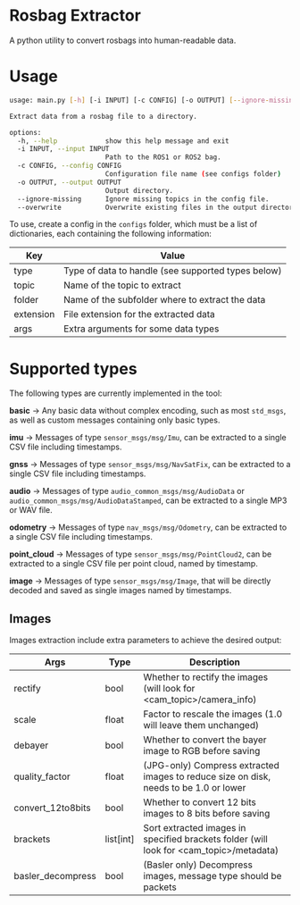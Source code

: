 # Rosbag Extractor

A python utility to convert rosbags into human-readable data.

# Usage

```bash
usage: main.py [-h] [-i INPUT] [-c CONFIG] [-o OUTPUT] [--ignore-missing] [--overwrite]

Extract data from a rosbag file to a directory.

options:
  -h, --help            show this help message and exit
  -i INPUT, --input INPUT
                        Path to the ROS1 or ROS2 bag.
  -c CONFIG, --config CONFIG
                        Configuration file name (see configs folder)
  -o OUTPUT, --output OUTPUT
                        Output directory.
  --ignore-missing      Ignore missing topics in the config file.
  --overwrite           Overwrite existing files in the output directory.
```

To use, create a config in the `configs` folder, which must be a list of dictionaries, each containing the following information:

| Key       | Value                                              |
| --------- | -------------------------------------------------- |
| type      | Type of data to handle (see supported types below) |
| topic     | Name of the topic to extract                       |
| folder    | Name of the subfolder where to extract the data    |
| extension | File extension for the extracted data              |
| args      | Extra arguments for some data types                |

# Supported types

The following types are currently implemented in the tool:

**basic** -> Any basic data without complex encoding, such as most `std_msgs`, as well as custom messages containing only basic types.

**imu** -> Messages of type `sensor_msgs/msg/Imu`, can be extracted to a single CSV file including timestamps.

**gnss** -> Messages of type `sensor_msgs/msg/NavSatFix`, can be extracted to a single CSV file including timestamps.

**audio** -> Messages of type `audio_common_msgs/msg/AudioData` or `audio_common_msgs/msg/AudioDataStamped`, can be extracted to a single MP3 or WAV file.

**odometry** -> Messages of type `nav_msgs/msg/Odometry`, can be extracted to a single CSV file including timestamps.

**point_cloud** -> Messages of type `sensor_msgs/msg/PointCloud2`, can be extracted to a single CSV file per point cloud, named by timestamp.

**image** -> Messages of type `sensor_msgs/msg/Image`, that will be directly decoded and saved as single images named by timestamps.

## Images

Images extraction include extra parameters to achieve the desired output:

| Args              | Type      | Description                                                                             |
| ----------------- | --------- | --------------------------------------------------------------------------------------- |
| rectify           | bool      | Whether to rectify the images (will look for <cam_topic>/camera_info)                   |
| scale             | float     | Factor to rescale the images (1.0 will leave them unchanged)                            |
| debayer           | bool      | Whether to convert the bayer image to RGB before saving                                 |
| quality_factor    | float     | (JPG-only) Compress extracted images to reduce size on disk, needs to be 1.0 or lower   |
| convert_12to8bits | bool      | Whether to convert 12 bits images to 8 bits before saving                               |
| brackets          | list[int] | Sort extracted images in specified brackets folder (will look for <cam_topic>/metadata) |
| basler_decompress | bool      | (Basler only) Decompress images, message type should be packets                         |
